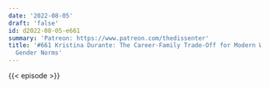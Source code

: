 ```yaml
---
date: '2022-08-05'
draft: 'false'
id: d2022-08-05-e661
summary: 'Patreon: https://www.patreon.com/thedissenter'
title: '#661 Kristina Durante: The Career-Family Trade-Off for Modern Women, and Changing
  Gender Norms'
---
```

{{< episode >}}
